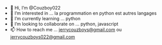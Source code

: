 - 👋 Hi, I’m @Couzboy022
- 👀 I’m interested in ... la programmation en python est autres langages
- 🌱 I’m currently learning ... python
- 💞️ I’m looking to collaborate on ... python, javascript 
- 📫 How to reach me ...
jerrycouzboys@gmail.com ou jerrycouzboys022@gmail.com
<!---
Couzboy022/Couzboy022 is a ✨ special ✨ repository because its `README.md` (this file) appears on your GitHub profile.
You can click the Preview link to take a look at your changes.
--->

